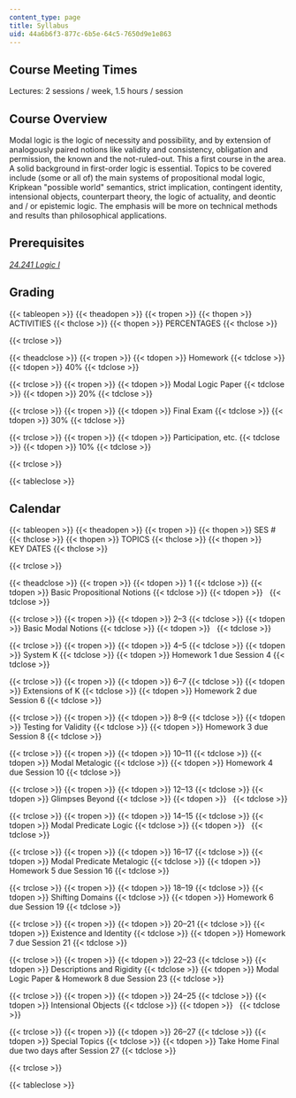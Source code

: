 ```yaml
---
content_type: page
title: Syllabus
uid: 44a6b6f3-877c-6b5e-64c5-7650d9e1e863
---
```


Course Meeting Times
--------------------

Lectures: 2 sessions / week, 1.5 hours / session

Course Overview
---------------

Modal logic is the logic of necessity and possibility, and by extension of analogously paired notions like validity and consistency, obligation and permission, the known and the not-ruled-out. This a first course in the area. A solid background in first-order logic is essential. Topics to be covered include (some or all of) the main systems of propositional modal logic, Kripkean "possible world" semantics, strict implication, contingent identity, intensional objects, counterpart theory, the logic of actuality, and deontic and / or epistemic logic. The emphasis will be more on technical methods and results than philosophical applications.

Prerequisites
-------------

[_24.241 Logic I_](/courses/24-241-logic-i-fall-2009)

Grading
-------

{{< tableopen >}}
{{< theadopen >}}
{{< tropen >}}
{{< thopen >}}
ACTIVITIES
{{< thclose >}}
{{< thopen >}}
PERCENTAGES
{{< thclose >}}

{{< trclose >}}

{{< theadclose >}}
{{< tropen >}}
{{< tdopen >}}
Homework
{{< tdclose >}}
{{< tdopen >}}
40%
{{< tdclose >}}

{{< trclose >}}
{{< tropen >}}
{{< tdopen >}}
Modal Logic Paper
{{< tdclose >}}
{{< tdopen >}}
20%
{{< tdclose >}}

{{< trclose >}}
{{< tropen >}}
{{< tdopen >}}
Final Exam
{{< tdclose >}}
{{< tdopen >}}
30%
{{< tdclose >}}

{{< trclose >}}
{{< tropen >}}
{{< tdopen >}}
Participation, etc.
{{< tdclose >}}
{{< tdopen >}}
10%
{{< tdclose >}}

{{< trclose >}}

{{< tableclose >}}

Calendar
--------

{{< tableopen >}}
{{< theadopen >}}
{{< tropen >}}
{{< thopen >}}
SES #
{{< thclose >}}
{{< thopen >}}
TOPICS
{{< thclose >}}
{{< thopen >}}
KEY DATES
{{< thclose >}}

{{< trclose >}}

{{< theadclose >}}
{{< tropen >}}
{{< tdopen >}}
1
{{< tdclose >}}
{{< tdopen >}}
Basic Propositional Notions
{{< tdclose >}}
{{< tdopen >}}
 
{{< tdclose >}}

{{< trclose >}}
{{< tropen >}}
{{< tdopen >}}
2–3
{{< tdclose >}}
{{< tdopen >}}
Basic Modal Notions
{{< tdclose >}}
{{< tdopen >}}
 
{{< tdclose >}}

{{< trclose >}}
{{< tropen >}}
{{< tdopen >}}
4–5
{{< tdclose >}}
{{< tdopen >}}
System K
{{< tdclose >}}
{{< tdopen >}}
Homework 1 due Session 4
{{< tdclose >}}

{{< trclose >}}
{{< tropen >}}
{{< tdopen >}}
6–7
{{< tdclose >}}
{{< tdopen >}}
Extensions of K
{{< tdclose >}}
{{< tdopen >}}
Homework 2 due Session 6
{{< tdclose >}}

{{< trclose >}}
{{< tropen >}}
{{< tdopen >}}
8–9
{{< tdclose >}}
{{< tdopen >}}
Testing for Validity
{{< tdclose >}}
{{< tdopen >}}
Homework 3 due Session 8
{{< tdclose >}}

{{< trclose >}}
{{< tropen >}}
{{< tdopen >}}
10–11
{{< tdclose >}}
{{< tdopen >}}
Modal Metalogic
{{< tdclose >}}
{{< tdopen >}}
Homework 4 due Session 10
{{< tdclose >}}

{{< trclose >}}
{{< tropen >}}
{{< tdopen >}}
12–13
{{< tdclose >}}
{{< tdopen >}}
Glimpses Beyond
{{< tdclose >}}
{{< tdopen >}}
 
{{< tdclose >}}

{{< trclose >}}
{{< tropen >}}
{{< tdopen >}}
14–15
{{< tdclose >}}
{{< tdopen >}}
Modal Predicate Logic
{{< tdclose >}}
{{< tdopen >}}
 
{{< tdclose >}}

{{< trclose >}}
{{< tropen >}}
{{< tdopen >}}
16–17
{{< tdclose >}}
{{< tdopen >}}
Modal Predicate Metalogic
{{< tdclose >}}
{{< tdopen >}}
Homework 5 due Session 16
{{< tdclose >}}

{{< trclose >}}
{{< tropen >}}
{{< tdopen >}}
18–19
{{< tdclose >}}
{{< tdopen >}}
Shifting Domains
{{< tdclose >}}
{{< tdopen >}}
Homework 6 due Session 19
{{< tdclose >}}

{{< trclose >}}
{{< tropen >}}
{{< tdopen >}}
20–21
{{< tdclose >}}
{{< tdopen >}}
Existence and Identity
{{< tdclose >}}
{{< tdopen >}}
Homework 7 due Session 21
{{< tdclose >}}

{{< trclose >}}
{{< tropen >}}
{{< tdopen >}}
22–23
{{< tdclose >}}
{{< tdopen >}}
Descriptions and Rigidity
{{< tdclose >}}
{{< tdopen >}}
Modal Logic Paper & Homework 8 due Session 23
{{< tdclose >}}

{{< trclose >}}
{{< tropen >}}
{{< tdopen >}}
24–25
{{< tdclose >}}
{{< tdopen >}}
Intensional Objects
{{< tdclose >}}
{{< tdopen >}}
 
{{< tdclose >}}

{{< trclose >}}
{{< tropen >}}
{{< tdopen >}}
26–27
{{< tdclose >}}
{{< tdopen >}}
Special Topics
{{< tdclose >}}
{{< tdopen >}}
Take Home Final due two days after Session 27
{{< tdclose >}}

{{< trclose >}}

{{< tableclose >}}